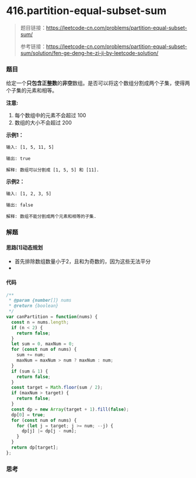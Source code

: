# 416.partition-equal-subset-sum

> 题目链接：https://leetcode-cn.com/problems/partition-equal-subset-sum/
>
> 参考链接：https://leetcode-cn.com/problems/partition-equal-subset-sum/solution/fen-ge-deng-he-zi-ji-by-leetcode-solution/

### 题目

给定一个**只包含正整数**的**非空**数组。是否可以将这个数组分割成两个子集，使得两个子集的元素和相等。

**注意:**

1. 每个数组中的元素不会超过 100
2. 数组的大小不会超过 200

**示例1：**

```
输入: [1, 5, 11, 5]

输出: true

解释: 数组可以分割成 [1, 5, 5] 和 [11].
```

**示例2：**

```
输入: [1, 2, 3, 5]

输出: false

解释: 数组不能分割成两个元素和相等的子集.
```



### 解题

#### 思路[1]动态规划

* 首先排除数组数量小于2，且和为奇数的，因为这些无法平分
* 

#### 代码

```javascript
/**
 * @param {number[]} nums
 * @return {boolean}
 */
var canPartition = function(nums) {
  const n = nums.length;
  if (n < 2) {
    return false;
  }
  let sum = 0, maxNum = 0;
  for (const num of nums) {
    sum += num;
    maxNum = maxNum > num ? maxNum : num;
  }
  if (sum & 1) {
    return false;
  }
  const target = Math.floor(sum / 2);
  if (maxNum > target) {
    return false;
  }
  const dp = new Array(target + 1).fill(false);
  dp[0] = true;
  for (const num of nums) {
    for (let j = target; j >= num; --j) {
      dp[j] |= dp[j - num];
    }
  }
  return dp[target];
};
```



### 思考

